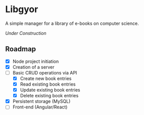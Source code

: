 # Libgyor

A simple manager for a library of e-books on computer science.

*Under Construction*

## Roadmap

- [x] Node project initiation
- [x] Creation of a server
- [ ] Basic CRUD operations via API
    - [x] Create new book entries
    - [x] Read existing book entries
    - [x] Update existing book entries
    - [x] Delete existing book entries
- [x] Persistent storage (MySQL)
- [ ] Front-end (Angular/React)